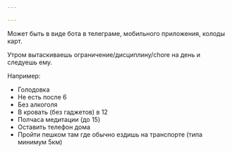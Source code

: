 ```yaml
---

---
```


Может быть в виде бота в телеграме, мобильного приложения, колоды карт.

Утром вытаскиваешь ограничение/дисциплину/chore на день и следуешь ему.

Например:
- Голодовка
- Не есть после 6
- Без алкоголя
- В кровать (без гаджетов) в 12
- Полчаса медитации (до 15)
- Оставить телефон дома
- Пройти пешком там где обычно ездишь на транспорте (типа минимум 5км)